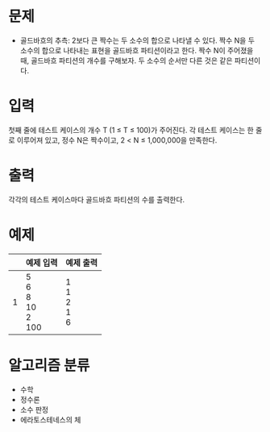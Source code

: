 # 문제
- 골드바흐의 추측: 2보다 큰 짝수는 두 소수의 합으로 나타낼 수 있다.
짝수 N을 두 소수의 합으로 나타내는 표현을 골드바흐 파티션이라고 한다. 짝수 N이 주어졌을 때, 골드바흐 파티션의 개수를 구해보자. 두 소수의 순서만 다른 것은 같은 파티션이다.

# 입력
첫째 줄에 테스트 케이스의 개수 T (1 ≤ T ≤ 100)가 주어진다. 각 테스트 케이스는 한 줄로 이루어져 있고, 정수 N은 짝수이고, 2 < N ≤ 1,000,000을 만족한다.

# 출력
각각의 테스트 케이스마다 골드바흐 파티션의 수를 출력한다.

# 예제

||예제 입력|예제 출력|
|---|---|---|
|1|5<br>6<br>8<br>10<br>2<br>100|1<br>1<br>2<br>1<br>6|

# 알고리즘 분류
- 수학
- 정수론
- 소수 판정
- 에라토스테네스의 체
